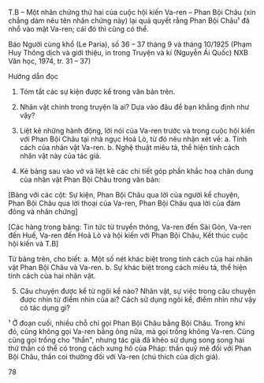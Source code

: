 T.B – Một nhân chứng thứ hai của cuộc hội kiến Va-ren – Phan Bội Châu (xin chẳng dám nêu tên nhân chứng này) lại quả quyết rằng Phan Bội Châu¹ đã nhổ vào mặt Va-ren; cái đó thì cũng có thể.

Báo Người cùng khổ (Le Paria), số 36 – 37 tháng 9 và tháng 10/1925
(Phạm Huy Thông dịch và giới thiệu, in trong Truyện và kí (Nguyễn Ái Quốc)
NXB Văn học, 1974, tr. 31 – 37)

Hướng dẫn đọc

1. Tóm tắt các sự kiện được kể trong văn bản trên.

2. Nhân vật chính trong truyện là ai? Dựa vào đâu để bạn khẳng định như vậy?

3. Liệt kê những hành động, lời nói của Va-ren trước và trong cuộc hội kiến với Phan Bội Châu tại nhà ngục Hoả Lò, từ đó nêu nhận xét về:
   a. Tính cách của nhân vật Va-ren.
   b. Nghệ thuật miêu tả, thể hiện tính cách nhân vật này của tác giả.

4. Kẻ bảng sau vào vở và liệt kê các chi tiết góp phần khắc hoạ chân dung của nhân vật Phan Bội Châu trong văn bản:

[Bảng với các cột: Sự kiện, Phan Bội Châu qua lời của người kể chuyện, Phan Bội Châu qua lời thoại của Va-ren, Phan Bội Châu qua lời của đám đông và nhân chứng]

[Các hàng trong bảng: Tin tức từ truyền thông, Va-ren đến Sài Gòn, Va-ren đến Huế, Va-ren đến Hoả Lò và hội kiến với Phan Bội Châu, Kết thúc cuộc hội kiến và T.B]

Từ bảng trên, cho biết:
a. Một số nét khác biệt trong tính cách của hai nhân vật Phan Bội Châu và Va-ren.
b. Sự khác biệt trong cách miêu tả, thể hiện tính cách của hai nhân vật.

5. Câu chuyện được kể từ ngôi kể nào? Nhân vật, sự việc trong câu chuyện được nhìn từ điểm nhìn của ai? Cách sử dụng ngôi kể, điểm nhìn như vậy có tác dụng gì?

¹ Ở đoạn cuối, nhiều chỗ chỉ gọi Phan Bội Châu bằng Bội Châu. Trong khi đó, cũng không gọi Va-ren bằng ông nữa, mà gọi trống không Va-ren. Cũng cũng gọi trống cho "thần", nhưng tác giả đã khéo sử dụng song song hai thứ thần có thể có trong cách xưng hô của Pháp: thần quỷ mê đối với Phan Bội Châu, thần coi thường đối với Va-ren (chú thích của dịch giả).

78